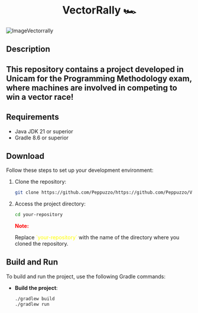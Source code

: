 # <h1 align="center"> VectorRally 🏎️ </h1>

![ImageVectorrally](https://media.istockphoto.com/id/1340683539/vector/rallying-event-linear-icon.jpg?s=1024x1024&w=is&k=20&c=CFGAbeL9j2n8zoynx3aqwYwCizjy-ruEYxo1PRnaJHY=)


## Description
<h2> This repository contains a project developed in Unicam for the Programming Methodology exam, where machines are involved in competing to win a vector race! </h2>

## Requirements

- Java JDK 21 or superior
- Gradle 8.6 or superior

## Download

Follow these steps to set up your development environment:

1. Clone the repository:
    ```sh
    git clone https://github.com/Peppuzzo/https://github.com/Peppuzzo/VectorRally.git
    ```

2. Access the project directory:
    ```sh
    cd your-repository
    ```
   <p style="color: red; font-weight: bold;">Note:</p>
   <p>Replace <span style="color: yellow;">`your-repository`</span> with the name of the directory where you cloned the repository.</p>



## Build and Run

To build and run the project, use the following Gradle commands:

- **Build the project**:
    ```sh
    ./gradlew build
    ./gradlew run
    ```
